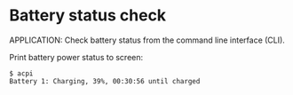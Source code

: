 # Battery status check

APPLICATION: Check battery status from the command line interface (CLI).

Print battery power status to screen:

```
$ acpi
Battery 1: Charging, 39%, 00:30:56 until charged
```

<!-- REFERENCES -->
